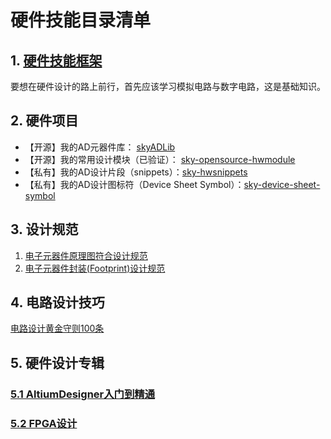 # 硬件技能目录清单

## 1. [硬件技能框架](01硬件技能框架)
要想在硬件设计的路上前行，首先应该学习模拟电路与数字电路，这是基础知识。

## 2. 硬件项目

- 【开源】我的AD元器件库： [skyADLib](http://xueyusky.cn/skyADLib/)
- 【开源】我的常用设计模块（已验证）： [sky-opensource-hwmodule]( https://xueyusky.cn/sky-opensource-hwmodule/ )
- 【私有】我的AD设计片段（snippets）：[sky-hwsnippets](https://github.com/XueYuSky/sky-hwsnippets)
- 【私有】我的AD设计图标符（Device Sheet Symbol）：[sky-device-sheet-symbol](https://github.com/XueYuSky/sky-device-sheet-symbol)

## 3. 设计规范
1. [电子元器件原理图符合设计规范](../rules/电子元器件原理图符号设计规范.md)
2. [电子元器件封装(Footprint)设计规范](../rules/电子元器件封装设计规范.md)

## 4. 电路设计技巧
[电路设计黄金守则100条](电路设计100个小技巧.md)

## 5. 硬件设计专辑
### [5.1 AltiumDesigner入门到精通](./AltiumDesigner入门到精通/index.md)
### [5.2 FPGA设计](./FPGA设计/index.md)